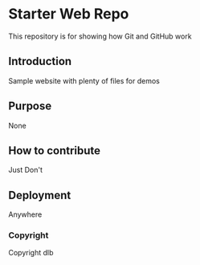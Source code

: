 # Starter Web Repo

This repository is for showing how Git and GitHub work

## Introduction

Sample website with plenty of files for demos

## Purpose
None

## How to contribute
Just Don't

## Deployment
Anywhere

### Copyright
Copyright dlb
